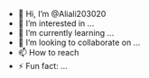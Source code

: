 - 👋 Hi, I’m @Aliali203020
- 👀 I’m interested in ...
- 🌱 I’m currently learning ...
- 💞️ I’m looking to collaborate on ...
- 📫 How to reach 
- ⚡ Fun fact: ...

<!---
Aliali203020/Aliali203020 is a ✨ special ✨ repository because its `README.md` (this file) appears on your GitHub profile.
You can click the Preview link to take a look at your changes.
--->
